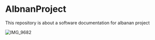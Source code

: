 # AlbnanProject
This repository is about a software documentation for albanan project

![IMG_9682](https://github.com/6lina/AlbnanProject/assets/120276705/08bca4a7-2e1f-406c-8c4f-5031e9407c51)
